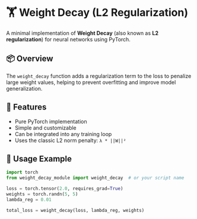 # 🏋️ Weight Decay (L2 Regularization)

A minimal implementation of **Weight Decay** (also known as **L2 regularization**) for neural networks using PyTorch.

## 📦 Overview

The `weight_decay` function adds a regularization term to the loss to penalize large weight values, helping to prevent overfitting and improve model generalization.

## 🚀 Features

- Pure PyTorch implementation
- Simple and customizable
- Can be integrated into any training loop
- Uses the classic L2 norm penalty: `λ * ||W||²`

## 📑 Usage Example

```python
import torch
from weight_decay_module import weight_decay  # or your script name

loss = torch.tensor(2.0, requires_grad=True)
weights = torch.randn(5, 5)
lambda_reg = 0.01

total_loss = weight_decay(loss, lambda_reg, weights)
